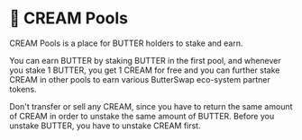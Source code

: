 # 🧁 CREAM Pools

CREAM Pools is a place for BUTTER holders to stake and earn.

You can earn BUTTER by staking BUTTER in the first pool, and whenever you stake 1 BUTTER, you get 1 CREAM for free and you can further stake CREAM in other pools to earn various ButterSwap eco-system partner tokens.

Don't transfer or sell any CREAM, since you have to return the same amount of CREAM in order to unstake the same amount of BUTTER. Before you unstake BUTTER, you have to unstake CREAM first.

